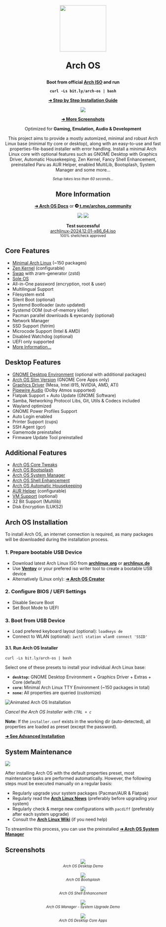 <h1 align="center">
  <img src="./logo.svg" width="150" height="150">
  <p>Arch OS</p>
</h1>

<div align="center">

<p><strong>Boot from official <a target="_blank" href="https://archlinux.org/download/">Arch ISO</a> and run</strong></p>

**`curl -Ls bit.ly/arch-os | bash`**

<p><b>

[➜ Step by Step Installation Guide](#arch-os-installation)

</b></p>

<p><img src="./screenshots/installer_start.png"></p>

<p><b>

[➜ More Screenshots](#screenshots)

</b></p>

<p>Optimized for <b>Gaming, Emulation, Audio & Development</b></p>

<p>
This project aims to provide a mostly automized, minimal and robust Arch Linux base (minimal tty core or desktop), along with an easy-to-use and fast properties-file-based installer with error handling. Install a minimal Arch Linux core with optional features such as GNOME Desktop with Graphics Driver, Automatic Housekeeping, Zen Kernel, Fancy Shell Enhancement, preinstalled Paru as AUR Helper, enabled MultiLib, Bootsplash, System Manager and some more...</p>

<sub><i>Setup takes less than 60 seconds...</i></sub>

## More Information

**[➜ Arch OS Docs](DOCS.md)** or <strong><a about="_blank" href="https://t.me/archos_community">
<svg xmlns="http://www.w3.org/2000/svg" width="12" height="12" fill="currentColor" class="bi bi-telegram" viewBox="0 0 16 16">
<path d="M16 8A8 8 0 1 1 0 8a8 8 0 0 1 16 0M8.287 5.906q-1.168.486-4.666 2.01-.567.225-.595.442c-.03.243.275.339.69.47l.175.055c.408.133.958.288 1.243.294q.39.01.868-.32 3.269-2.206 3.374-2.23c.05-.012.12-.026.166.016s.042.12.037.141c-.03.129-1.227 1.241-1.846 1.817-.193.18-.33.307-.358.336a8 8 0 0 1-.188.186c-.38.366-.664.64.015 1.088.327.216.589.393.85.571.284.194.568.387.936.629q.14.092.27.187c.331.236.63.448.997.414.214-.02.435-.22.547-.82.265-1.417.786-4.486.906-5.751a1.4 1.4 0 0 0-.013-.315.34.34 0 0 0-.114-.217.53.53 0 0 0-.31-.093c-.3.005-.763.166-2.984 1.09"/>
</svg> t.me/archos_community</a></strong>

<p>
  <img src="https://img.shields.io/badge/MAINTAINED-YES-green?style=for-the-badge">
  <img src="https://img.shields.io/badge/License-GPL_v2-blue?style=for-the-badge">
</p>

<p>
  <strong>Test successful</strong>
  <br>
  <a target="_blank" href="https://www.archlinux.de/releases/2024.12.01">archlinux-2024.12.01-x86_64.iso</a>
  <br>
  <sub>100% shellcheck approved</sub>
</p>

</div>

## Core Features

- [Minimal Arch Linux](DOCS.md#minimal-installation) (~150 packages)
- [Zen Kernel](DOCS.md#advanced-installation) (configurable)
- [Swap](DOCS.md#swap) with zram-generator (zstd)
- [Sole OS](DOCS.md#partitions-layout)
- All-in-One password (encryption, root & user)
- Multilingual Support
- Filesystem ext4
- Silent Boot (optional)
- Systemd Bootloader (auto updated)
- Systemd OOM (out-of-memory killer)
- Pacman parallel downloads & eyecandy (optional)
- Network Manager
- SSD Support (fstrim)
- Microcode Support (Intel & AMD)
- Disabled Watchdog (optional)
- UEFI only supported
- [More Information...](DOCS.md#technical-information)

## Desktop Features

- [GNOME Desktop Environment](DOCS.md#recommendation) (optional with additional packages)
- [Arch OS Slim Version](DOCS.md#example-installerconf) (GNOME Core Apps only)
- [Graphics Driver](DOCS.md#install-graphics-driver-manually) (Mesa, Intel i915, NVIDIA, AMD, ATI)
- [Pipewire Audio](DOCS.md#for-audiophiles) (Dolby Atmos supported)
- Flatpak Support + Auto Update (GNOME Software)
- Samba, Networking Protocol Libs, Git, Utils & Codecs included
- Wayland optimized
- GNOME Power Profiles Support
- Auto Login enabled
- Printer Support (cups)
- SSH Agent (gcr)
- Gamemode preinstalled
- Firmware Update Tool preinstalled

## Additional Features

- [Arch OS Core Tweaks](DOCS.md#core-tweaks)
- [Arch OS Bootsplash](https://github.com/murkl/plymouth-theme-arch-os)
- [Arch OS System Manager](DOCS.md#arch-os-manager)
- [Arch OS Shell Enhancement](DOCS.md#shell-enhancement)
- [Arch OS Automatic Housekeeping](DOCS.md#housekeeping)
- [AUR Helper](DOCS.md#advanced-installation) (configurable)
- [VM Support](DOCS.md#vm-support) (optional)
- 32 Bit Support (Multilib)
- Disk Encryption (LUKS2)

## Arch OS Installation

To install Arch OS, an internet connection is required, as many packages will be downloaded during the installation process.

### 1. Prepare bootable USB Device

- Download latest Arch Linux ISO from **[archlinux.org](https://www.archlinux.org/download)** or **[archlinux.de](https://www.archlinux.de/download)**
- Use **[Ventoy](https://www.ventoy.net/en/download.html)** or your prefered iso writer tool to create a bootable USB device
- Alternatively (Linux only): **[➜ Arch OS Creator](https://github.com/murkl/arch-os-creator)**

### 2. Configure BIOS / UEFI Settings

- Disable Secure Boot
- Set Boot Mode to UEFI

### 3. Boot from USB Device

- Load prefered keyboard layout (optional): `loadkeys de`
- Connect to WLAN (optional): `iwctl station wlan0 connect 'SSID'`

#### 3.1. Run Arch OS Installer

```
curl -Ls bit.ly/arch-os | bash
```

Select one of these presets to install your individual Arch Linux base:

- **`desktop`:** GNOME Desktop Environment + Graphics Driver + Extras + Core (default)
- **`core`:** Minimal Arch Linux TTY Environment (~150 packages in total)
- **`none`:** All properties are queried (customize)

![Animated Arch OS Installation](./animation.gif)

_Cancel the Arch OS Installer with `CTRL + c`_

**Note:** If the `installer.conf` exists in the working dir (auto-detected), all properties are loaded as preset (except the password).

**[➜ See Advanced Installation](DOCS.md#advanced-installation)**

## System Maintenance

<p><img src="./screenshots/manager_menu.png"></p>

After installing Arch OS with the default properties preset, most maintenance tasks are performed automatically. However, the following steps must be executed manually on a regular basis:

- Regularly upgrade your system packages (Pacman/AUR & Flatpak)
- Regularly read the **[Arch Linux News](https://www.archlinux.org/news)** (preferably before upgrading your system)
- Regularly check & merge new configurations with `pacdiff` (preferably after each system upgrade)
- Consult the **[Arch Linux Wiki](https://wiki.archlinux.org)** (if you need help)

To streamline this process, you can use the preinstalled **[➜ Arch OS System Manager](https://github.com/murkl/arch-os-manager)**

## Screenshots

<div align="center">
<p><div><img src="./screenshots/desktop_demo.jpg"></div><sub><i>Arch OS Desktop Demo</i></sub></p>
<p><div><img src="./screenshots/bootsplash.png"></div><sub><i>Arch OS Bootsplash</i></sub></p>
<p><div><img src="./screenshots/fastfetch.png"></div><sub><i>Arch OS Shell Enhancement</i></sub></p>
<p><div><img src="./screenshots/manager_upgrade.png"></div><sub><i>Arch OS Manager - System Upgrade Demo</i></sub></p>
<p><div><img src="./screenshots/desktop_apps.png"></div><sub><i>Arch OS Desktop Core Apps </i></sub></p>
</div>
